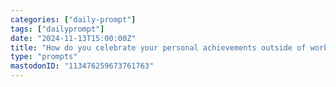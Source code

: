 ```yaml
---
categories: ["daily-prompt"]
tags: ["dailyprompt"]
date: "2024-11-13T15:00:00Z"
title: "How do you celebrate your personal achievements outside of work?"
type: "prompts"
mastodonID: "113476259673761763"
---
```


